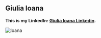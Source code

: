 ## Giulia Ioana



**This is my LinkedIn:  [Giulia Ioana Linkedin](https://www.linkedin.com/in/giulia-pirgariu-40b332211).**


![Ioana]()

